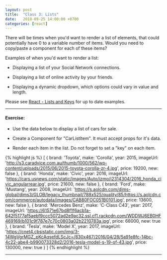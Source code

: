 ```yaml
---
layout: post
title:  "Class 3: Lists"
date:   2018-09-25 14:00:00 +0700
categories: [react]
---
```


There will be times when you'd want to render a list of elements, that could potentially have 0 to a variable number of items. Would you need to copy/paste a component for each of these items?

Examples of when you'd want to render a list:

- Displaying a list of your Social Network connections.

- Displaying a list of online activity by your friends.

- Displaying a dynamic dropdown, which options could vary in value and length.

Please see [React - Lists and Keys](https://reactjs.org/docs/lists-and-keys.html) for up to date examples.

---

#### Exercise:

- Use the data below to display a list of cars for sale.

- Create a Component for "CarListItem". It must accept props for it's data.

- Render each item in the list. Do not forget to set a "key" on each item.

{% highlight js %}
[
  {
    brand: 'Toyota',
    make: 'Corolla',
    year: 2015,
    imageUrl: 'http://s3.caradvice.com.au/thumb/1000/562/wp-content/uploads/2015/06/2015-toyota-corolla-zr-4.jpg',
    price: 19200,
    new: false
  },
  {
    brand: 'Honda',
    make: 'Civic',
    year: 2016,
    imageUrl: 'https://cars.usnews.com/static/images/Auto/izmo/i2314304/2016_honda_civic_angularrear.jpg',
    price: 21600,
    new: false
  },
  {
    brand: 'Ford',
    make: 'Mustang',
    year: 2008,
    imageUrl: 'https://s.aolcdn.com/dims-global/dims3/GLOB/legacy_thumbnail/788x525/quality/85/https://s.aolcdn.com/commerce/autodata/images/CAB80FOC051B0101.jpg',
    price: 13600,
    new: false
  },
  {
    brand: 'Mercedes Benz',
    make: 'C-Class C43',
    year: 2017,
    imageUrl: 'https://61571e67bd8f1f6acb1a-642f5177af5aebf9ccc5072ad2e9ac32.ssl.cf1.rackcdn.com/WDDWJ6EB0HF469169/b101c9f787e7c70c0803a02b2210783a.jpg',
    price: 68000,
    new: true
  },
  {
    brand: 'Tesla',
    make: 'Model X',
    year: 2017,
    imageUrl: 'https://cnet4.cbsistatic.com/img/3-14WgVgrMGZ_pKcAqsefdLScJc=/830x467/2016/04/28/5a91e8fc-14bc-4c22-abe4-b990073328d2/2016-tesla-model-s-19-of-43.jpg',
    price: 130000,
    new: true
  }
]
{% endhighlight %}

---
